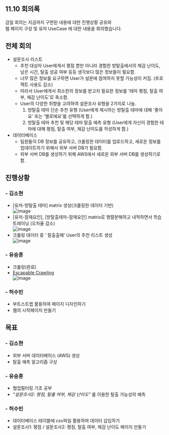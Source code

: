 ## 11.10 회의록
금일 회의는 지금까지 구현된 내용에 대한 진행상황 공유와    
웹 페이지 구성 및 유저 UseCase 에 대한 내용을 회의했습니다.


## 전체 회의
- 설문조사 리스트
    - 추천 대상자 User에게서 평점 뿐만 아니라 경험한 방탈출에서의 체감 난이도, 남은 시간, 탈출 성공 여부 등등 생각보다 많은 정보들이 필요함.
    - 너무 많은 정보를 요구하면 User가 설문에 참여하지 못할 가능성이 커짐. (프로젝트 사용도 감소)
    - 따라서 User에게서 최소한의 정보를 받고자 필요한 정보를 '테마 평점, 탈출 여부, 체감 난이도'로 축소함.
    - User의 다양한 취향을 고려하여 설문조사 유형을 2가지로 나눔.  
        1. 방탈출 테마 단순 추천 유형 (User에게 제시하는 방탈출 테마에 대해 '좋아요' 또는 '별로에요'를 선택하게 함.)  
        2. 방탈출 테마 추천 및 해당 테마 탈출 예측 유형 (User에게 자신이 경험한 테마에 대해 평점, 탈출 여부, 체감 난이도를 작성하게 함.)
- 데이터베이스
    - 팀원들이 DB 정보를 공유하고, 크롤링한 데이터를 업로드하고, 새로운 정보를 업데이트하기 위해서 외부 서버 DB가 필요함.
    - 외부 서버 DB를 생성하기 위해 AWS에서 새로운 외부 서버 DB를 생성하기로 함.

## 진행상황
### - 김소현
- [유저-방탈출 테마] matrix 생성(크롤링한 데이터 기반)  
![image](https://user-images.githubusercontent.com/55437339/141149812-60d12b06-22d8-4bc6-95ea-96f78ba30d9f.png)
- [유저-잠재요인], [방탈출테마-잠재요인] matrix로 행렬분해하고 내적하면서 학습 트레이닝 (오차율 감소)  
![image](https://user-images.githubusercontent.com/55437339/141149910-b8f9d588-0098-49e0-b185-30763e66e4b1.png)
- 크롤링 데이터 중 ' 탈출출해' User의 추천 리스트 생성  
![image](https://user-images.githubusercontent.com/55437339/141147801-a507eff0-3507-4549-bea5-c17c7824d7e3.png)

### - 유승훈
- 크롤링(완료)  
- [Escapable Crawling](https://github.com/ysh4296/buisiness_intelligence/tree/main/Escapable)  
![image](https://user-images.githubusercontent.com/29995264/141100320-6c051c82-c2af-42b4-afb3-62bec0a12ce7.png)

### - 허수빈
- 부트스트랩 활용하여 페이지 디자인하기
- 웹의 시작페이지 만들기      
      
## 목표
### - 김소현
- 외부 서버 데이터베이스 (AWS) 생성
- 탈출 예측 알고리즘 구상

### - 유승훈
- 협업필터링 기초 공부
- *"설문조사2: 평점, 탈출 여부, 체감 난이도"* 를 이용한 탈출 가능성의 예측

### - 허수빈
- 데이터베이스 테이블에 csv파일 활용하여 데이터 삽입하기
- 설문조사1: 평점 / 설문조사2:  평점, 탈출 여부, 체감 난이도 페이지 만들기
